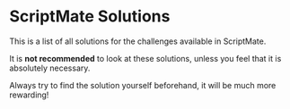 # ScriptMate Solutions
This is a list of all solutions for the challenges available in ScriptMate.

It is **not recommended** to look at these solutions, unless you feel that it is absolutely necessary.

Always try to find the solution yourself beforehand, it will be much more rewarding!